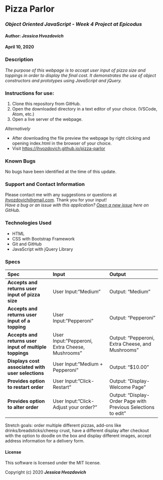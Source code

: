 # **Pizza Parlor**

### _Object Oriented JavaScript - Week 4 Project at Epicodus_

#### Author: **_Jessica Hvozdovich_**
#### April 10, 2020

### Description

_The purpose of this webpage is to accept user input of pizza size and toppings in order to display the final cost. It demonstrates the use of object constructors and prototypes using JavaScript and jQuery._

### Instructions for use:

1. Clone this repository from GitHub.
2. Open the downloaded directory in a text editor of your choice.
  (VSCode, Atom, etc.)
3. Open a live server of the webpage.

_Alternatively_
* After downloading the file preview the webpage by right clicking and opening index.html in the browser of your choice.
* Visit https://jhvozdovich.github.io/pizza-parlor

### Known Bugs

No bugs have been identified at the time of this update.

### Support and Contact Information

Please contact me with any suggestions or questions at jhvozdovich@gmail.com. Thank you for your input!  
_Have a bug or an issue with this application? [Open a new issue](https://github.com/jhvozdovich/pizza-parlor/issues) here on GitHub._

### Technologies Used

* HTML
* CSS with Bootstrap Framework
* Git and GitHub
* JavaScript with jQuery Library

### Specs
| Spec | Input | Output |
| :------------- | :------------- | :------------- |
| **Accepts and returns user input of pizza size** | User Input:”Medium” | Output: “Medium” |
| **Accepts and returns user input of a topping** | User Input:”Pepperoni” | Output: “Pepperoni” |
| **Accepts and returns user input of multiple toppings** | User Input:”Pepperoni, Extra Cheese, Mushrooms” | Output: “Pepperoni, Extra Cheese, and Mushrooms” |
| **Displays cost associated with user selections** | User Input:”Medium + Pepperoni” | Output: “$10.00” |
| **Provides option to restart order** | User Input:”Click-Restart” | Output: “Display-Welcome Page” |
| **Provides option to alter order** | User Input:”Click-Adjust your order?” | Output: “Display-Order Page with Previous Selections to edit” |

Stretch goals: order multiple different pizzas, add-ons like drinks/breadsticks/cheesy crust, have a different display after checkout with  the option to doodle on the box and display different images, accept address information for a delivery form.

#### License

This software is licensed under the MIT license.

Copyright (c) 2020 **_Jessica Hvozdovich_**
